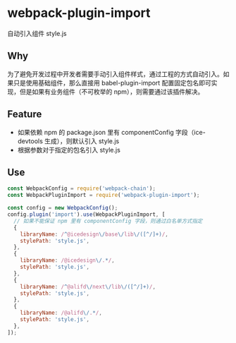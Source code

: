 # webpack-plugin-import

自动引入组件 style.js

## Why

为了避免开发过程中开发者需要手动引入组件样式，通过工程的方式自动引入。如果只是使用基础组件，那么直接用 babel-plugin-import 配置固定包名即可实现，但是如果有业务组件（不可枚举的 npm），则需要通过该插件解决。

## Feature

- 如果依赖 npm 的 package.json 里有 componentConfig 字段（ice-devtools 生成），则默认引入 style.js
- 根据参数对于指定的包名引入 style.js

## Use

```js
const WebpackConfig = require('webpack-chain');
const WebpackPluginImport = require('webpack-plugin-import');

const config = new WebpackConfig();
config.plugin('import').use(WebpackPluginImport, [
  // 如果不能保证 npm 里有 componentConfig 字段，则通过白名单方式指定
  {
    libraryName: /^@icedesign\/base\/lib\/([^/]+)/,
    stylePath: 'style.js',
  },
  {
    libraryName: /@icedesign\/.*/,
    stylePath: 'style.js',
  },
  {
    libraryName: /^@alifd\/next\/lib\/([^/]+)/,
    stylePath: 'style.js',
  },
  {
    libraryName: /@alifd\/.*/,
    stylePath: 'style.js',
  },
]);
```